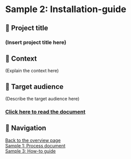 
# Sample 2: Installation-guide

## 💼 Project title

### (Insert project title here)

## 📂 Context

(Explain the context here)

## 👥 Target audience

(Describe the target audience here)

### [Click here to read the document](sample-2.md)

## 📍 Navigation

[Back to the overview page](overview.md)  
[Sample 1: Process document](sample-1-overview.md)  
[Sample 3: How-to guide](sample-3-overview.md)
